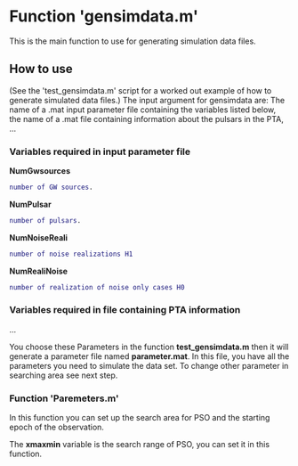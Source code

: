 # Function 'gensimdata.m'
This is the main function to use for generating simulation data files.
## How to use
(See the 'test_gensimdata.m' script for a worked out example of how to generate simulated data files.)
The input argument for gensimdata are: The name of a .mat input parameter file containing the variables listed below, the name of a .mat file containing information about the pulsars in the PTA, ...
### Variables required in input parameter file
**NumGwsources**

```matlab
number of GW sources.
```

**NumPulsar**

```matlab
number of pulsars.
```

**NumNoiseReali**

```matlab
number of noise realizations H1
```

**NumRealiNoise**

```matlab
number of realization of noise only cases H0
```
### Variables required in file containing PTA information
...

You choose these Parameters in the function **test_gensimdata.m** then it will generate a parameter file named **parameter.mat**. In this file, you have all the parameters you need to simulate the data set. To change other parameter in searching area see next step.
### Function 'Paremeters.m'
In this function you can set up the search area for PSO and the starting epoch of the observation.

The **xmaxmin** variable is the search range of PSO, you can set it in this function.
